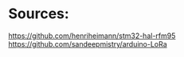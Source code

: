 # Sources:
https://github.com/henriheimann/stm32-hal-rfm95
https://github.com/sandeepmistry/arduino-LoRa
